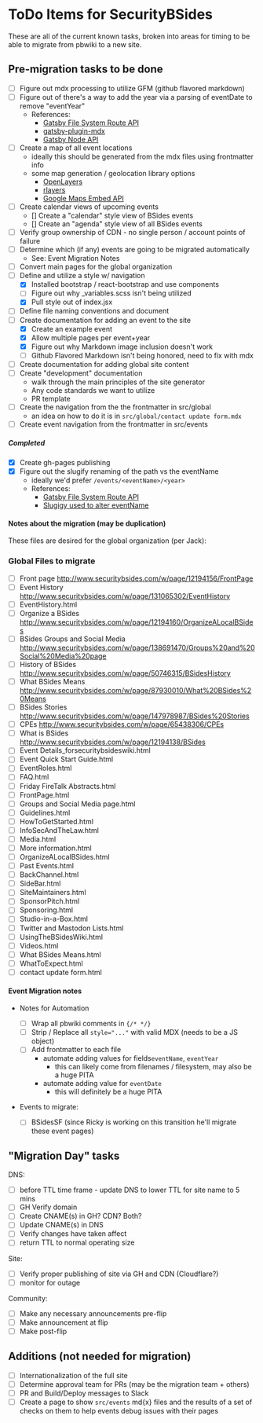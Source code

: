 # ToDo Items for SecurityBSides

These are all of the current known tasks, broken into areas for timing to be able to migrate from pbwiki
to a new site.

## Pre-migration tasks to be done

-  [ ] Figure out mdx processing to utilize GFM (github flavored markdown)
-  [ ] Figure out of there's a way to add the year via a parsing of eventDate to remove "eventYear"
   -  References:
      -  [Gatsby File System Route API](https://www.gatsbyjs.com/docs/reference/routing/file-system-route-api/)
      -  [gatsby-plugin-mdx]()
      -  [Gatsby Node API]()
-  [ ] Create a map of all event locations
   -  ideally this should be generated from the mdx files using frontmatter info
   -  some map generation / geolocation library options
      -  [OpenLayers](https://www.npmjs.com/package/ol)
      -  [rlayers](https://www.npmjs.com/package/rlayers)
      -  [Google Maps Embed API](https://developers.google.com/maps/documentation/embed/get-started)
-  [ ] Create calendar views of upcoming events
   -  [] Create a "calendar" style view of BSides events
   -  [] Create an "agenda" style view of all BSides events
-  [ ] Verify group ownership of CDN - no single person / account points of failure
-  [ ] Determine which (if any) events are going to be migrated automatically
   -  See: Event Migration Notes
-  [ ] Convert main pages for the global organization
-  [ ] Define and utilize a style w/ navigation
   -  [x] Installed bootstrap / react-bootstrap and use components
   -  [ ] Figure out why \_variables.scss isn't being utilized
   -  [x] Pull style out of index.jsx
-  [ ] Define file naming conventions and document
-  [ ] Create documentation for adding an event to the site
   -  [x] Create an example event
   -  [x] Allow multiple pages per event+year
   -  [x] Figure out why Markdown image inclusion doesn't work
   -  [ ] Github Flavored Markdown isn't being honored, need to fix with mdx
-  [ ] Create documentation for adding global site content
-  [ ] Create "development" documentation
   -  walk through the main principles of the site generator
   -  Any code standards we want to utilize
   -  PR template
-  [ ] Create the navigation from the the frontmatter in src/global
   -  an idea on how to do it is in `src/global/contact update form.mdx`
-  [ ] Create event navigation from the frontmatter in src/events

##### Completed

-  [x] Create gh-pages publishing
-  [x] Figure out the slugify renaming of the path vs the eventName
   -  ideally we'd prefer `/events/<eventName>/<year>`
   -  References:
      -  [Gatsby File System Route API](https://www.gatsbyjs.com/docs/reference/routing/file-system-route-api/)
      -  [Slugigy used to alter eventName](https://github.com/sindresorhus/slugify)

#### Notes about the migration (may be duplication)

These files are desired for the global organization (per Jack):

### Global Files to migrate

-  [ ] Front page http://www.securitybsides.com/w/page/12194156/FrontPage
-  [ ] Event History http://www.securitybsides.com/w/page/131065302/EventHistory
-  [ ] EventHistory.html
-  [ ] Organize a BSides http://www.securitybsides.com/w/page/12194160/OrganizeALocalBSides
-  [ ] BSides Groups and Social Media http://www.securitybsides.com/w/page/138691470/Groups%20and%20Social%20Media%20page
-  [ ] History of BSides http://www.securitybsides.com/w/page/50746315/BSidesHistory
-  [ ] What BSides Means http://www.securitybsides.com/w/page/87930010/What%20BSides%20Means
-  [ ] BSides Stories http://www.securitybsides.com/w/page/147978987/BSides%20Stories
-  [ ] CPEs http://www.securitybsides.com/w/page/65438306/CPEs
-  [ ] What is BSides http://www.securitybsides.com/w/page/12194138/BSides
-  [ ] Event Details_forsecuritybsideswiki.html
-  [ ] Event Quick Start Guide.html
-  [ ] EventRoles.html
-  [ ] FAQ.html
-  [ ] Friday FireTalk Abstracts.html
-  [ ] FrontPage.html
-  [ ] Groups and Social Media page.html
-  [ ] Guidelines.html
-  [ ] HowToGetStarted.html
-  [ ] InfoSecAndTheLaw.html
-  [ ] Media.html
-  [ ] More information.html
-  [ ] OrganizeALocalBSides.html
-  [ ] Past Events.html
-  [ ] BackChannel.html
-  [ ] SideBar.html
-  [ ] SiteMaintainers.html
-  [ ] SponsorPitch.html
-  [ ] Sponsoring.html
-  [ ] Studio-in-a-Box.html
-  [ ] Twitter and Mastodon Lists.html
-  [ ] UsingTheBSidesWiki.html
-  [ ] Videos.html
-  [ ] What BSides Means.html
-  [ ] WhatToExpect.html
-  [ ] contact update form.html

#### Event Migration notes

-  Notes for Automation

   -  [ ] Wrap all pbwiki comments in `{/* */}`
   -  [ ] Strip / Replace all `style="..."` with valid MDX (needs to be a JS object)
   -  [ ] Add frontmatter to each file
      -  automate adding values for fields`eventName`, `eventYear`
         -  this can likely come from filenames / filesystem, may also be a huge PITA
      -  automate adding value for `eventDate`
         -  this will definitely be a huge PITA

-  Events to migrate:
   -  [ ] BSidesSF (since Ricky is working on this transition he'll migrate these event pages)

## "Migration Day" tasks

DNS:

-  [ ] before TTL time frame - update DNS to lower TTL for site name to 5 mins
-  [ ] GH Verify domain
-  [ ] Create CNAME(s) in GH? CDN? Both?
-  [ ] Update CNAME(s) in DNS
-  [ ] Verify changes have taken affect
-  [ ] return TTL to normal operating size

Site:

-  [ ] Verify proper publishing of site via GH and CDN (Cloudflare?)
-  [ ] monitor for outage

Community:

-  [ ] Make any necessary announcements pre-flip
-  [ ] Make announcement at flip
-  [ ] Make post-flip

## Additions (not needed for migration)

-  [ ] Internationalization of the full site
-  [ ] Determine approval team for PRs (may be the migration team + others)
-  [ ] PR and Build/Deploy messages to Slack
-  [ ] Create a page to show `src/events` md{x} files and the results of a set of checks on them to help events debug issues with their pages
